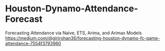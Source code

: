 # Houston-Dynamo-Attendance-Forecast
Forecasting Attendance via Naive, ETS, Arima, and Arimax Models https://medium.com/@girirohan36/forecasting-houston-dynamo-fc-game-attendance-7554f3793960
